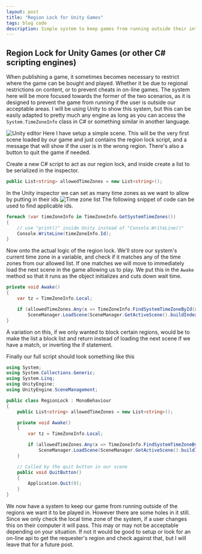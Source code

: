 ```yaml
---
layout: post
title: "Region Lock for Unity Games"
tags: blog code
description: Simple system to keep games from running outside their intended region.
---
```


## Region Lock for Unity Games (or other C# scripting engines)
When publishing a game, it sometimes becomes necessary to restrict where the game can be bought and played. Whether it be due to regional restrictions on content, or to prevent cheats in on-line games. The system here will be more focused towards the former of the two scenarios, as it is designed to prevent the game from running if the user is outside our acceptable areas. I will be using Unity to show this system, but this can be easily adapted to pretty much any engine as long as you can access the `System.TimeZoneInfo` class in C# or something similar in another language.

![Unity editor](https://imgur.com/lGMoSdV.png)
Here I have setup a simple scene. This will be the very first scene loaded by our game and just contains the region lock script, and a message that will show if the user is in the wrong region. There's also a button to quit the game if needed.

Create a new C# script to act as our region lock, and inside create a list to be serialized in the inspector.
```cs
public List<string> allowedTimeZones = new List<string>();
```
In the Unity inspector we can set as many time zones as we want to allow by putting in their ids
![Time zone list](https://i.imgur.com/YPYG127.png)
The following snippet of code can be used to find applicable ids.
```cs
foreach (var timeZoneInfo in TimeZoneInfo.GetSystemTimeZones())
{
    // use "print()" inside Unity instead of "Console.WriteLine()"
    Console.WriteLine(timeZoneInfo.Id);
}
```

Now onto the actual logic of the region lock. We'll store our system's current time zone in a variable, and check if it matches any of the time zones from our allowed list. If one matches we will move to immediately load the next scene in the game allowing us to play. We put this in the `Awake` method so that it runs as the object initializes and cuts down wait time.
```cs
private void Awake()
{
    var tz = TimeZoneInfo.Local;

    if (allowedTimeZones.Any(x => TimeZoneInfo.FindSystemTimeZoneById(x).Equals(tz)))
        SceneManager.LoadScene(SceneManager.GetActiveScene().buildIndex + 1)
}
```
A variation on this, if we only wanted to block certain regions, would be to make the list a block list and return instead of loading the next scene if we have a match, or inverting the if statement.

Finally our full script should look something like this
```cs
using System;
using System.Collections.Generic;
using System.Linq;
using UnityEngine;
using UnityEngine.SceneManagement;

public class RegionLock : MonoBehaviour
{
    public List<string> allowedTimeZones = new List<string>();

    private void Awake()
    {
        var tz = TimeZoneInfo.Local;

        if (allowedTimeZones.Any(x => TimeZoneInfo.FindSystemTimeZoneById(x).Equals(tz)))
            SceneManager.LoadScene(SceneManager.GetActiveScene().buildIndex + 1);
    }

    // Called by the quit button in our scene
    public void QuitButton()
    {
        Application.Quit(0);
    }
}
```

We now have a system to keep our game from running outside of the regions we want it to be played in. However there are some holes in it still. Since we only check the local time zone of the system, if a user changes this on their computer it will pass. This may or may not be acceptable depending on your situation. If not it would be good to setup or look for an on-line api to get the requester's region and check against that, but I will leave that for a future post.
